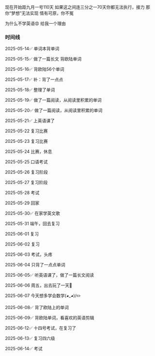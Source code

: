 现在开始距九月一号110天
如果这之间连三分之一70天你都无法执行，接力
那你“梦想”无法实现
情有可原，你不冤

为什么不学英语😡
给我一个理由

### 时间线
2025-05-14✅
单词本背单词

2025-05-15✅
做了一篇长文
背欧陆单词

2025-05-16✅
背欧陆56个单词

2025-05-17✅
补：背了一点点

2025-05-18✅
整理了单词

2025-05-19✅
做了一篇阅读，从阅读里积累的单词

2025-05-20✅
做了一篇阅读，从阅读里积累的单词

2025-05-21✅
上英语课了

2025-05-22
复习比赛

2025-05-23
复习比赛

2025-05-24
比赛，休息

2025-05-25
口语考试

2025-05-26
复习阶段

2025-05-27
复习阶段

2025-05-28
考试

2025-05-29
回家

2025-05-30✅
在家学英文歌

2025-05-31
端午，回去复习

2025-06-01
复习

2025-06-02
复习

2025-06-03
考试，头疼

2025-06-04
只背了一点点单词

2025-06-05✅
听英语课了，做了一篇长文阅读

2025-06-06
周五，出去玩了一天🤪

2025-06-07
今天想多学会数学(◕_◕)/✏️

2025-06-08✅
背了欧陆上的单词

2025-06-09✅
背欧陆单词，看喜欢的英语剪辑

2025-06-12✅
十四号考试，在复习了

2025-06-13✅
复习四六级

2025-06-14✅
考试